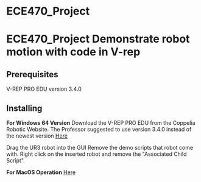 # ECE470_Project
# ECE470_Project Demonstrate robot motion with code in V-rep
## Prerequisites
V-REP PRO EDU version 3.4.0

## Installing
**For Windows 64 Version**
Download the V-REP PRO EDU from the Coppelia Robotic Website. The Professor
suggested to use version 3.4.0 instead of the newest version
[Here](http://coppeliarobotics.com/files/V-REP_PRO_EDU_V3_4_0_Setup.exe)

Drag the UR3 robot into the GUI
Remove the demo scripts that robot come with. Right click on the inserted robot and remove 
the "Associated Child Script".


**For MacOS Operation** 
[Here](http://coppeliarobotics.com/files/V-REP_PRO_EDU_V3_4_0_Mac.zip)

